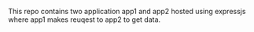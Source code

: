 This repo contains two application app1 and app2 hosted using expressjs where app1 makes reuqest to app2 to get data.

